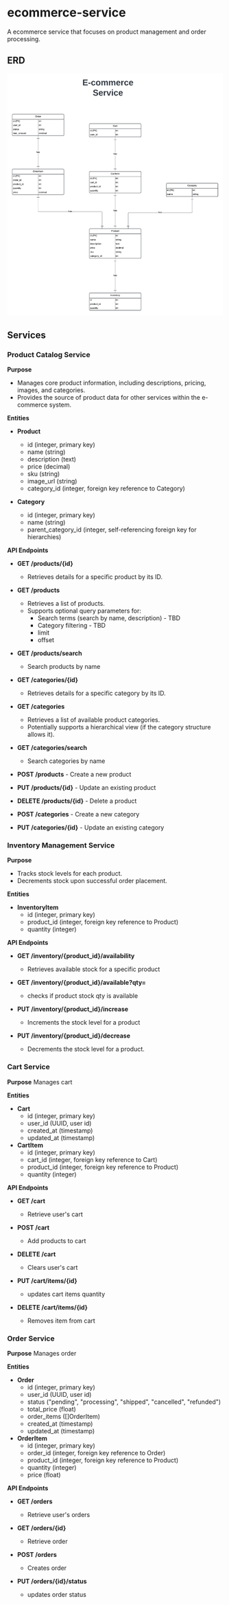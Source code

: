 # ecommerce-service

A ecommerce service that focuses on product management and order processing.

## ERD

![ERD Diagram](./images/erd.png)

## Services

### **Product Catalog Service**

**Purpose**

* Manages core product information, including descriptions, pricing, images, and categories.
* Provides the source of product data for other services within the e-commerce system.

**Entities**

* **Product**
   * id (integer, primary key)
   * name (string)
   * description (text)
   * price (decimal)
   * sku (string)
   * image_url (string)
   * category_id (integer, foreign key reference to Category)

*  **Category**
    *  id (integer, primary key)
    *  name (string)
    *  parent_category_id (integer, self-referencing foreign key for hierarchies)

**API Endpoints**

* **GET /products/{id}** 
   * Retrieves details for a specific product by its ID.

* **GET /products** 
   * Retrieves a list of products.
   * Supports optional query parameters for:
      * Search terms (search by name, description) - TBD
      * Category filtering - TBD
      * limit
      * offset
 
* **GET /products/search**
   * Search products by name

* **GET /categories/{id}**
   * Retrieves details for a specific category by its ID.
  
* **GET /categories**
   * Retrieves a list of available product categories.
   * Potentially supports a hierarchical view (if the category structure allows it).

* **GET /categories/search**
   * Search categories by name

* **POST /products** - Create a new product
* **PUT /products/{id}** - Update an existing product
* **DELETE /products/{id}** - Delete a product
* **POST /categories** - Create a new category
* **PUT /categories/{id}** - Update an existing category

### **Inventory Management Service**

**Purpose**

* Tracks stock levels for each product.
* Decrements stock upon successful order placement.

**Entities**

* **InventoryItem**
    * id (integer, primary key)
    * product_id (integer, foreign key reference to Product)
    * quantity (integer)

**API Endpoints**

* **GET /inventory/{product_id}/availability**
    * Retrieves available stock for a specific product

* **GET /inventory/{product_id}/available?qty=**
    * checks if product stock qty is available

* **PUT /inventory/{product_id}/increase**
    * Increments the stock level for a product

* **PUT /inventory/{product_id}/decrease**
    * Decrements the stock level for a product.


### **Cart Service**

**Purpose**
Manages cart

**Entities**

* **Cart**
    * id (integer, primary key)
    * user_id (UUID, user id)
    * created_at (timestamp)
    * updated_at (timestamp)
* **CartItem**
    * id (integer, primary key)
    * cart_id (integer, foreign key reference to Cart)
    * product_id (integer, foreign key reference to Product)
    * quantity (integer)

**API Endpoints**

* **GET /cart**
    * Retrieve user's cart

* **POST /cart**
    * Add products to cart

* **DELETE /cart**
    * Clears user's cart

* **PUT /cart/items/{id}**
    * updates cart items quantity

* **DELETE /cart/items/{id}**
    * Removes item from cart

### **Order Service**

**Purpose**
Manages order

**Entities**

* **Order**
    * id (integer, primary key)
    * user_id (UUID, user id)
    * status ("pending", "processing", "shipped", "cancelled", "refunded")
    * total_price (float)
    * order_items ([]OrderItem)
    * created_at (timestamp)
    * updated_at (timestamp)
* **OrderItem**
    * id (integer, primary key)
    * order_id (integer, foreign key reference to Order)
    * product_id (integer, foreign key reference to Product)
    * quantity (integer)
    * price (float)

**API Endpoints**

* **GET /orders**
    * Retrieve user's orders

* **GET /orders/{id}**
    * Retrieve order

* **POST /orders**
    * Creates order

* **PUT /orders/{id}/status**
    * updates order status
